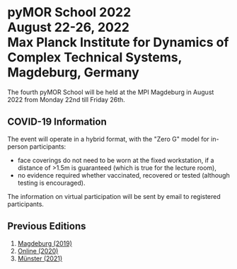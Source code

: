 <!--
.. title: Welcome
.. slug: index
.. date: 2022-03-02 14:46:31 UTC+01:00
.. tags:
.. category:
.. link:
.. description:
.. type: text
.. pagekind: main_index
-->

<h1>
pyMOR School 2022<br>
August 22-26, 2022<br>
Max Planck Institute for Dynamics of Complex Technical Systems,
Magdeburg, Germany
</h1>

The fourth pyMOR School will be held at the MPI Magdeburg in August 2022 from
Monday 22nd till Friday 26th.

## COVID-19 Information

The event will operate in a hybrid format,
with the "Zero G" model for in-person participants:

- face coverings do not need to be worn at the fixed workstation,
  if a distance of >1.5m is guaranteed
  (which is true for the lecture room),
- no evidence required whether vaccinated, recovered or tested
  (although testing is encouraged).

The information on virtual participation will be sent by email to registered
participants.

## Previous Editions

1. [Magdeburg (2019)](https://2019.school.pymor.org/)
2. [Online (2020)](https://2020.school.pymor.org/)
3. [Münster (2021)](https://2021.school.pymor.org/)
